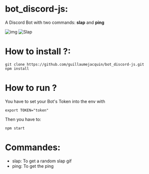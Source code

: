 # bot_discord-js:

  A Discord Bot with two commands: **slap** and **ping**
  
  ![img](https://i.imgur.com/RCtchC8.png)
  ![Slap](https://i.imgur.com/EbSOnjM.png)

# How to install ?:
  ```
  git clone https://github.com/guillaumejacquin/bot_discord-js.git
  npm install
  ```
  
# How to run ?
  You have to set your Bot's Token into the env with  
  ```
  export TOKEN="token"  
  ```
  Then you have to:
  ```
  npm start
  ```
 
 # Commandes:
 
 - slap: To get a random slap gif
 - ping: To get the ping
